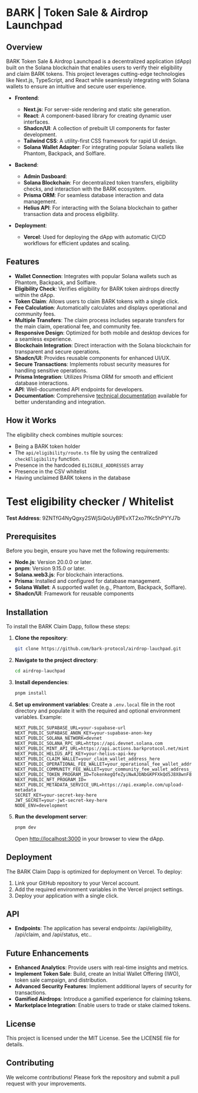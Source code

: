 # BARK | Token Sale & Airdrop Launchpad

## Overview

BARK Token Sale & Airdrop Launchpad is a decentralized application (dApp) built on the Solana blockchain that enables users to verify their eligibility and claim BARK tokens. This project leverages cutting-edge technologies like Next.js, TypeScript, and React while seamlessly integrating with Solana wallets to ensure an intuitive and secure user experience.

- **Frontend**: 
  - **Next.js**: For server-side rendering and static site generation.
  - **React**: A component-based library for creating dynamic user interfaces.
  - **Shadcn/UI**: A collection of prebuilt UI components for faster development.
  - **Tailwind CSS**: A utility-first CSS framework for rapid UI design.
  - **Solana Wallet Adapter**: For integrating popular Solana wallets like Phantom, Backpack, and Solflare.
  
- **Backend**:
  - **Admin Dasboard**: 
  - **Solana Blockchain**: For decentralized token transfers, eligibility checks, and interaction with the BARK ecosystem.
  - **Prisma ORM**: For seamless database interaction and data management.
  - **Helius API**: For interacting with the Solana blockchain to gather transaction data and process eligibility.

- **Deployment**:
  - **Vercel**: Used for deploying the dApp with automatic CI/CD workflows for efficient updates and scaling.

## Features

- **Wallet Connection**: Integrates with popular Solana wallets such as Phantom, Backpack, and Solflare.
- **Eligibility Check**: Verifies eligibility for BARK token airdrops directly within the dApp.
- **Token Claim**: Allows users to claim BARK tokens with a single click.
- **Fee Calculation**: Automatically calculates and displays operational and community fees.
- **Multiple Transfers**: The claim process includes separate transfers for the main claim, operational fee, and community fee.
- **Responsive Design**: Optimized for both mobile and desktop devices for a seamless experience.
- **Blockchain Integration**: Direct interaction with the Solana blockchain for transparent and secure operations.
- **Shadcn/UI**: Provides reusable components for enhanced UI/UX.
- **Secure Transactions**: Implements robust security measures for handling sensitive operations.
- **Prisma Integration**: Utilizes Prisma ORM for smooth and efficient database interactions.
- **API**: Well-documented API endpoints for developers.
- **Documentation**: Comprehensive [technical documentation](/document) available for better understanding and integration.

## How it Works

The eligibility check combines multiple sources:

- Being a BARK token holder
- The `api/eligibility/route.ts` file by using the centralized `checkEligibility` function.
- Presence in the hardcoded `ELIGIBLE_ADDRESSES` array
- Presence in the CSV whitelist
- Having unclaimed BARK tokens in the database

# Test eligibility checker / Whitelist

**Test Address**: 9ZNTfG4NyQgxy2SWjSiQoUyBPEvXT2xo7fKc5hPYYJ7b

## Prerequisites

Before you begin, ensure you have met the following requirements:

- **Node.js**: Version 20.0.0 or later.
- **pnpm**: Version 9.15.0 or later.
- **Solana.web3.js**: For blockchain interactions.
- **Prisma**: Installed and configured for database management.
- **Solana Wallet**: A supported wallet (e.g., Phantom, Backpack, Solflare).
- **Shadcn/UI**: Framework for reusable components

## Installation

To install the BARK Claim Dapp, follow these steps:

1. **Clone the repository**:

   ```bash
   git clone https://github.com/bark-protocol/airdrop-lauchpad.git
   ```

2. **Navigate to the project directory**:

   ```bash
   cd airdrop-lauchpad
   ```

3. **Install dependencies**:

   ```bash
   pnpm install
   ```

4. **Set up environment variables**:
   Create a `.env.local` file in the root directory and populate it with the required and optional environment variables. Example:

   ```env
   NEXT_PUBLIC_SUPABASE_URL=your-supabase-url
   NEXT_PUBLIC_SUPABASE_ANON_KEY=your-supabase-anon-key
   NEXT_PUBLIC_SOLANA_NETWORK=devnet
   NEXT_PUBLIC_SOLANA_RPC_URL=https://api.devnet.solana.com
   NEXT_PUBLIC_MINT_API_URL=https://api.actions.barkprotocol.net/mint
   NEXT_PUBLIC_HELIUS_API_KEY=your-helius-api-key
   NEXT_PUBLIC_CLAIM_WALLET=your_claim_wallet_address_here
   NEXT_PUBLIC_OPERATIONAL_FEE_WALLET=your_operational_fee_wallet_address_here
   NEXT_PUBLIC_COMMUNITY_FEE_WALLET=your_community_fee_wallet_address_here
   NEXT_PUBLIC_TOKEN_PROGRAM_ID=TokenkegQfeZyiNwAJbNbGKPFXkQd5J8X8wnF8MPzYx
   NEXT_PUBLIC_NFT_PROGRAM_ID=
   NEXT_PUBLIC_METADATA_SERVICE_URL=https://api.example.com/upload-metadata
   SECRET_KEY=your-secret-key-here
   JWT_SECRET=your-jwt-secret-key-here
   NODE_ENV=development
   ```

5. **Run the development server**:

   ```bash
   pnpm dev
   ```

   Open [http://localhost:3000](http://localhost:3000) in your browser to view the dApp.

## Deployment

The BARK Claim Dapp is optimized for deployment on Vercel. To deploy:

1. Link your GitHub repository to your Vercel account.
2. Add the required environment variables in the Vercel project settings.
3. Deploy your application with a single click.

## API

- **Endpoints**: The application has several endpoints: /api/eligibility, /api/claim, and /api/status, etc..

## Future Enhancements

- **Enhanced Analytics**: Provide users with real-time insights and metrics.
- **Implement Token Sale**: Build, create an Initial Wallet Offering (IWO), token sale campaign, and distribution.
- **Advanced Security Features**: Implement additional layers of security for transactions.
- **Gamified Airdrops**: Introduce a gamified experience for claiming tokens.
- **Marketplace Integration**: Enable users to trade or stake claimed tokens.

## License

This project is licensed under the MIT License. See the LICENSE file for details.

## Contributing

We welcome contributions! Please fork the repository and submit a pull request with your improvements.
